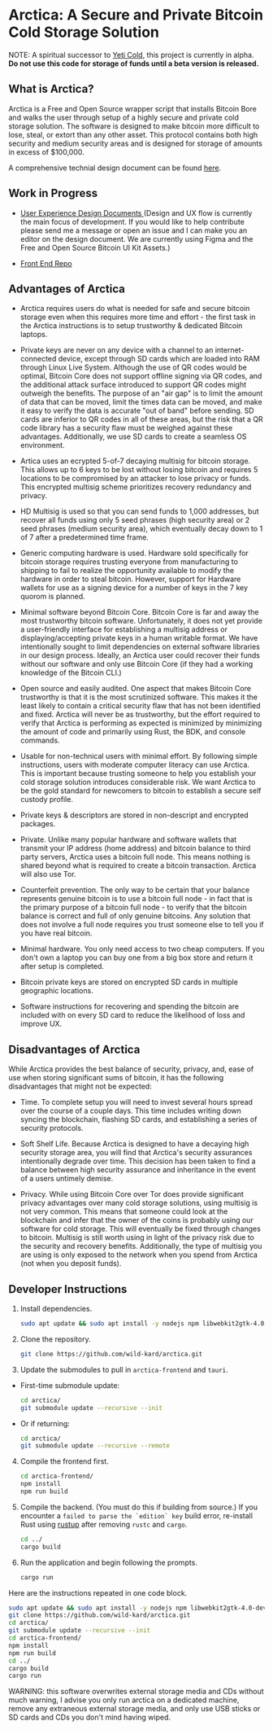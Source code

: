 # Arctica: A Secure and Private Bitcoin Cold Storage Solution

NOTE: A spiritual successor to <a href="https://github.com/JWWeatherman/yeticold">Yeti Cold</a>, this project is currently in alpha. **Do not use this code for storage of funds until a beta version is released.**

## What is Arctica?

Arctica is a Free and Open Source wrapper script that installs Bitcoin Bore and walks the user through setup of a highly secure and private cold storage solution. The software is designed to make bitcoin more difficult to lose, steal, or extort than any other asset. This protocol contains both high security and medium security areas and is designed for storage of amounts in excess of $100,000.

A comprehensive technial design document can be found <a href="https://docs.google.com/document/d/1_RZysHjRNKTzPG_xDWh8-EvLn57AOlBO3d9J-_0bSRQ/edit?usp=sharing">here</a>.

## Work in Progress

- <a href="https://www.figma.com/file/KcE9byRVhSntYcTITn1OvY/Bitcoin-Wallet-UI-Kit-(Arctica)?node-id=3350%3A85090">User Experience Design Documents </a> (Design and UX flow is currently the main focus of development. If you would like to help contribute please send me a message or open an issue and I can make you an editor on the design document. We are currently using Figma and the Free and Open Source Bitcoin UI Kit Assets.)

- <a href="https://github.com/wild-kard/arctica-frontend">Front End Repo</a>

## Advantages of Arctica

 - Arctica requires users do what is needed for safe and secure bitcoin storage even when this requires more time and effort - the first task in the Arctica instructions is to setup trustworthy & dedicated Bitcoin laptops.

 - Private keys are never on any device with a channel to an internet-connected device, except through SD cards which are loaded into RAM through Linux Live System. Although the use of QR codes would be optimal, Bitcoin Core does not support offline signing via QR codes, and the additional attack surface introduced to support QR codes might outweigh the benefits. The purpose of an "air gap" is to limit the amount of data that can be moved, limit the times data can be moved, and make it easy to verify the data is accurate "out of band" before sending. SD cards are inferior to QR codes in all of these areas, but the risk that a QR code library has a security flaw must be weighed against these advantages. Additionally, we use SD cards to create a seamless OS environment.
 - Artica uses an ecrypted 5-of-7 decaying multisig for bitcoin storage. This allows up to 6 keys to be lost without losing bitcoin and requires 5 locations to be compromised by an attacker to lose privacy or funds. This encrypted multisig scheme prioritizes recovery redundancy and privacy.
 - HD Multisig is used so that you can send funds to 1,000 addresses, but recover all funds using only 5 seed phrases (high security area) or 2 seed phrases (medium security area), which eventually decay down to 1 of 7 after a predetermined time frame.
 - Generic computing hardware is used. Hardware sold specifically for bitcoin storage requires trusting everyone from manufacturing to shipping to fail to realize the opportunity available to modify the hardware in order to steal bitcoin. However, support for Hardware wallets for use as a signing device for a number of keys in the 7 key quorom is planned.
 - Minimal software beyond Bitcoin Core. Bitcoin Core is far and away the most trustworthy bitcoin software. Unfortunately, it does not yet provide a user-friendly interface for establishing a multisig address or displaying/accepting private keys in a human writable format. We have intentionally sought to limit dependencies on external software libraries in our design process. Ideally, an Arctica user could recover their funds without our software and only use Bitcoin Core (if they had a working knowledge of the Bitcoin CLI.)
 - Open source and easily audited. One aspect that makes Bitcoin Core trustworthy is that it is the most scrutinized software. This makes it the least likely to contain a critical security flaw that has not been identified and fixed. Arctica will never be as trustworthy, but the effort required to verify that Arctica is performing as expected is minimized by minimizing the amount of code and primarily using Rust, the BDK, and console commands.
 - Usable for non-technical users with minimal effort. By following simple instructions, users with moderate computer literacy can use Arctica. This is important because trusting someone to help you establish your cold storage solution introduces considerable risk. We want Arctica to be the gold standard for newcomers to bitcoin to establish a secure self custody profile.
 - Private keys & descriptors are stored in non-descript and encrypted packages.
 - Private. Unlike many popular hardware and software wallets that transmit your IP address (home address) and bitcoin balance to third party servers, Arctica uses a bitcoin full node. This means nothing is shared beyond what is required to create a bitcoin transaction. Arctica will also use Tor.
 - Counterfeit prevention. The only way to be certain that your balance represents genuine bitcoin is to use a bitcoin full node - in fact that is the primary purpose of a bitcoin full node - to verify that the bitcoin balance is correct and full of only genuine bitcoins. Any solution that does not involve a full node requires you trust someone else to tell you if you have real bitcoin.
 - Minimal hardware. You only need access to two cheap computers. If you don't own a laptop you can buy one from a big box store and return it after setup is completed.
 - Bitcoin private keys are stored on encrypted SD cards in multiple geographic locations.
 - Software instructions for recovering and spending the bitcoin are included with on every SD card to reduce the likelihood of loss and improve UX.

## Disadvantages of Arctica

While Arctica provides the best balance of security, privacy, and, ease of use when storing significant sums of bitcoin, it has the following disadvantages that might not be expected:
- Time. To complete setup you will need to invest several hours spread over the course of a couple days. This time includes writing down syncing the blockchain, flashing SD cards, and establishing a series of security protocols.

- Soft Shelf Life. Because Arctica is designed to have a decaying high security storage area, you will find that Arctica's security assurances intentionally degrade over time. This decision has been taken to find a balance between high security assurance and inheritance in the event of a users untimely demise.
- Privacy. While using Bitcoin Core over Tor does provide significant privacy advantages over many cold storage solutions, using multisig is not very common. This means that someone could look at the blockchain and infer that the owner of the coins is probably using our software for cold storage. This will eventually be fixed through changes to bitcoin. Multisig is still worth using in light of the privacy risk due to the security and recovery benefits. Additionally, the type of multisig you are using is only exposed to the network when you spend from Arctica (not when you deposit funds).

## Developer Instructions

1. Install dependencies.
    ```bash
    sudo apt update && sudo apt install -y nodejs npm libwebkit2gtk-4.0-dev build-essential curl wget libssl-dev libgtk-3-dev libayatana-appindicator3-dev librsvg2-dev
    ```
2. Clone the repository.
    ```bash
    git clone https://github.com/wild-kard/arctica.git
    ```
3. Update the submodules to pull in `arctica-frontend` and `tauri`.
  - First-time submodule update:
    ```bash
    cd arctica/
    git submodule update --recursive --init
    ```
  - Or if returning:
    ```bash
    cd arctica/
    git submodule update --recursive --remote
    ```
4. Compile the frontend first.
    ```bash
    cd arctica-frontend/
    npm install
    npm run build
    ```
5. Compile the backend. (You must do this if building from source.) If you encounter a ``failed to parse the `edition` key`` build error, re-install Rust using [rustup](https://www.rust-lang.org/tools/install) after removing `rustc` and `cargo`.
    ```bash
    cd ../
    cargo build
    ```
6. Run the application and begin following the prompts.
    ```bash
    cargo run
    ```

Here are the instructions repeated in one code block.
```bash
sudo apt update && sudo apt install -y nodejs npm libwebkit2gtk-4.0-dev build-essential curl wget libssl-dev libgtk-3-dev libayatana-appindicator3-dev librsvg2-dev
git clone https://github.com/wild-kard/arctica.git
cd arctica/
git submodule update --recursive --init
cd arctica-frontend/
npm install
npm run build
cd ../
cargo build
cargo run
``` 

WARNING: this software overwrites external storage media and CDs without much warning, I advise you only run arctica on a dedicated machine, remove any extraneous external storage media, and only use USB sticks or SD cards and CDs you don't mind having wiped.
